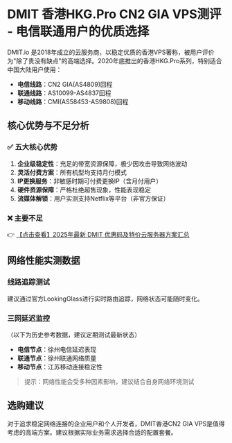 # DMIT 香港HKG.Pro CN2 GIA VPS测评 - 电信联通用户的优质选择

DMIT.io 是2018年成立的云服务商，以稳定优质的香港VPS著称，被用户评价为"除了贵没有缺点"的高端选择。2020年底推出的香港HKG.Pro系列，特别适合中国大陆用户使用：

- **电信线路**：CN2 GIA(AS4809)回程
- **联通线路**：AS10099-AS4837回程
- **移动线路**：CMI(AS58453-AS9808)回程

## 核心优势与不足分析

### ✅ 五大核心优势

1. **企业级稳定性**：充足的带宽资源保障，极少因攻击导致网络波动
2. **灵活付费方案**：所有机型均支持月付模式
3. **IP更换服务**：非敏感时期可付费更换IP（含月付用户）
4. **硬件资源保障**：严格杜绝超售现象，性能表现稳定
5. **流媒体解锁**：用户实测支持Netflix等平台（非官方保证）

### ❌ 主要不足

👉 [【点击查看】2025年最新 DMIT 优惠码及特价云服务器方案汇总](https://bit.ly/dmit_coupon)

## 网络性能实测数据

### 线路追踪测试
建议通过官方LookingGlass进行实时路由追踪，网络状态可能随时变化。

### 三网延迟监控
（以下为历史参考数据，建议定期测试最新状态）

- **电信节点**：徐州电信延迟表现
- **联通节点**：徐州联通网络质量
- **移动节点**：江苏移动连接稳定性

> 提示：网络性能会受多种因素影响，建议结合自身网络环境测试

## 选购建议
对于追求稳定网络连接的企业用户和个人开发者，DMIT香港CN2 GIA VPS是值得考虑的高端方案。建议根据实际业务需求选择合适的配置套餐。